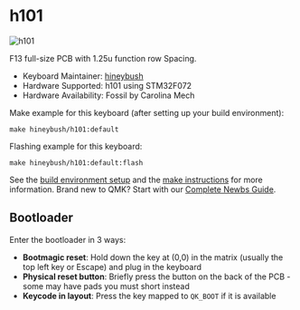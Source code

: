 # h101

![h101](https://i.imgur.com/LqmvjS1h.png)

F13 full-size PCB with 1.25u function row Spacing.

* Keyboard Maintainer: [hineybush](https://github.com/hineybush)
* Hardware Supported: h101 using STM32F072
* Hardware Availability: Fossil by Carolina Mech

Make example for this keyboard (after setting up your build environment):

    make hineybush/h101:default

Flashing example for this keyboard:

    make hineybush/h101:default:flash

See the [build environment setup](https://docs.qmk.fm/#/getting_started_build_tools) and the [make instructions](https://docs.qmk.fm/#/getting_started_make_guide) for more information. Brand new to QMK? Start with our [Complete Newbs Guide](https://docs.qmk.fm/#/newbs).

## Bootloader

Enter the bootloader in 3 ways:

* **Bootmagic reset**: Hold down the key at (0,0) in the matrix (usually the top left key or Escape) and plug in the keyboard
* **Physical reset button**: Briefly press the button on the back of the PCB - some may have pads you must short instead
* **Keycode in layout**: Press the key mapped to `QK_BOOT` if it is available
